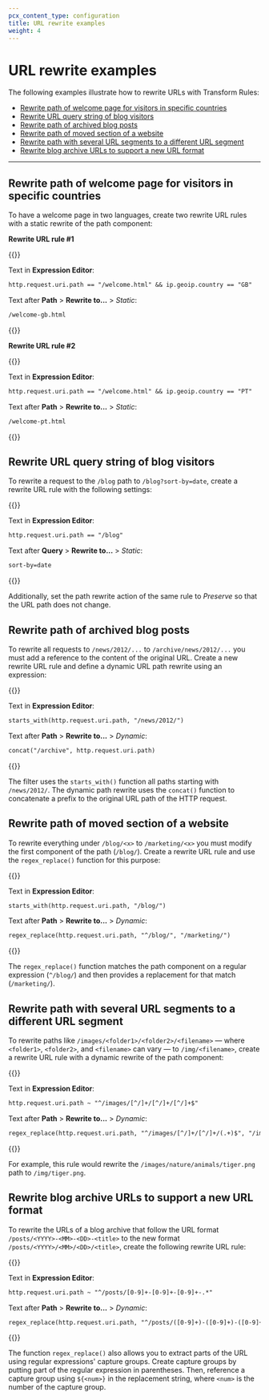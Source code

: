 ```yaml
---
pcx_content_type: configuration
title: URL rewrite examples
weight: 4
---
```


# URL rewrite examples

The following examples illustrate how to rewrite URLs with Transform Rules:

- [Rewrite path of welcome page for visitors in specific countries](#rewrite-path-of-welcome-page-for-visitors-in-specific-countries)
- [Rewrite URL query string of blog visitors](#rewrite-url-query-string-of-blog-visitors)
- [Rewrite path of archived blog posts](#rewrite-path-of-archived-blog-posts)
- [Rewrite path of moved section of a website](#rewrite-path-of-moved-section-of-a-website)
- [Rewrite path with several URL segments to a different URL segment](#rewrite-path-with-several-url-segments-to-a-different-url-segment)
- [Rewrite blog archive URLs to support a new URL format](#rewrite-blog-archive-urls-to-support-a-new-url-format)

---

## Rewrite path of welcome page for visitors in specific countries

To have a welcome page in two languages, create two rewrite URL rules with a static rewrite of the path component:

**Rewrite URL rule #1**

{{<example>}}

Text in **Expression Editor**:

```txt
http.request.uri.path == "/welcome.html" && ip.geoip.country == "GB"
```

Text after **Path** > **Rewrite to...** > _Static_:

```txt
/welcome-gb.html
```

{{</example>}}

**Rewrite URL rule #2**

{{<example>}}

Text in **Expression Editor**:

```txt
http.request.uri.path == "/welcome.html" && ip.geoip.country == "PT"
```

Text after **Path** > **Rewrite to...** > _Static_:

```txt
/welcome-pt.html
```

{{</example>}}

## Rewrite URL query string of blog visitors

To rewrite a request to the `/blog` path to `/blog?sort-by=date`, create a rewrite URL rule with the following settings:

{{<example>}}

Text in **Expression Editor**:

```txt
http.request.uri.path == "/blog"
```

Text after **Query** > **Rewrite to...** > _Static_:

```txt
sort-by=date
```

{{</example>}}

Additionally, set the path rewrite action of the same rule to _Preserve_ so that the URL path does not change.

## Rewrite path of archived blog posts

To rewrite all requests to `/news/2012/...` to `/archive/news/2012/...` you must add a reference to the content of the original URL. Create a new rewrite URL rule and define a dynamic URL path rewrite using an expression:

{{<example>}}

Text in **Expression Editor**:

```txt
starts_with(http.request.uri.path, "/news/2012/")
```

Text after **Path** > **Rewrite to...** > _Dynamic_:

```txt
concat("/archive", http.request.uri.path)
```

{{</example>}}

The filter uses the `starts_with()` function all paths starting with `/news/2012/`. The dynamic path rewrite uses the `concat()` function to concatenate a prefix to the original URL path of the HTTP request.

## Rewrite path of moved section of a website

To rewrite everything under `/blog/<x>` to `/marketing/<x>` you must modify the first component of the path (`/blog/`). Create a rewrite URL rule and use the `regex_replace()` function for this purpose:

{{<example>}}

Text in **Expression Editor**:

```txt
starts_with(http.request.uri.path, "/blog/")
```

Text after **Path** > **Rewrite to...** > _Dynamic_:

```txt
regex_replace(http.request.uri.path, "^/blog/", "/marketing/")
```

{{</example>}}

The `regex_replace()` function matches the path component on a regular expression (`^/blog/`) and then provides a replacement for that match (`/marketing/`).

## Rewrite path with several URL segments to a different URL segment

To rewrite paths like `/images/<folder1>/<folder2>/<filename>` — where `<folder1>`, `<folder2>`, and `<filename>` can vary — to `/img/<filename>`, create a rewrite URL rule with a dynamic rewrite of the path component:

{{<example>}}

Text in **Expression Editor**:

```txt
http.request.uri.path ~ "^/images/[^/]+/[^/]+/[^/]+$"
```

Text after **Path** > **Rewrite to...** > _Dynamic_:

```txt
regex_replace(http.request.uri.path, "^/images/[^/]+/[^/]+/(.+)$", "/img/${1}")
```

{{</example>}}

For example, this rule would rewrite the `/images/nature/animals/tiger.png` path to `/img/tiger.png`.

## Rewrite blog archive URLs to support a new URL format

To rewrite the URLs of a blog archive that follow the URL format `/posts/<YYYY>-<MM>-<DD>-<title>` to the new format `/posts/<YYYY>/<MM>/<DD>/<title>`, create the following rewrite URL rule:

{{<example>}}

Text in **Expression Editor**:

```txt
http.request.uri.path ~ "^/posts/[0-9]+-[0-9]+-[0-9]+-.*"
```

Text after **Path** > **Rewrite to...** > _Dynamic_:

```txt
regex_replace(http.request.uri.path, "^/posts/([0-9]+)-([0-9]+)-([0-9]+)-(.*)$", "/posts/${1}/${2}/${3}/${4}")
```

{{</example>}}

The function `regex_replace()` also allows you to extract parts of the URL using regular expressions' capture groups. Create capture groups by putting part of the regular expression in parentheses. Then, reference a capture group using `${<num>}` in the replacement string, where `<num>` is the number of the capture group.
